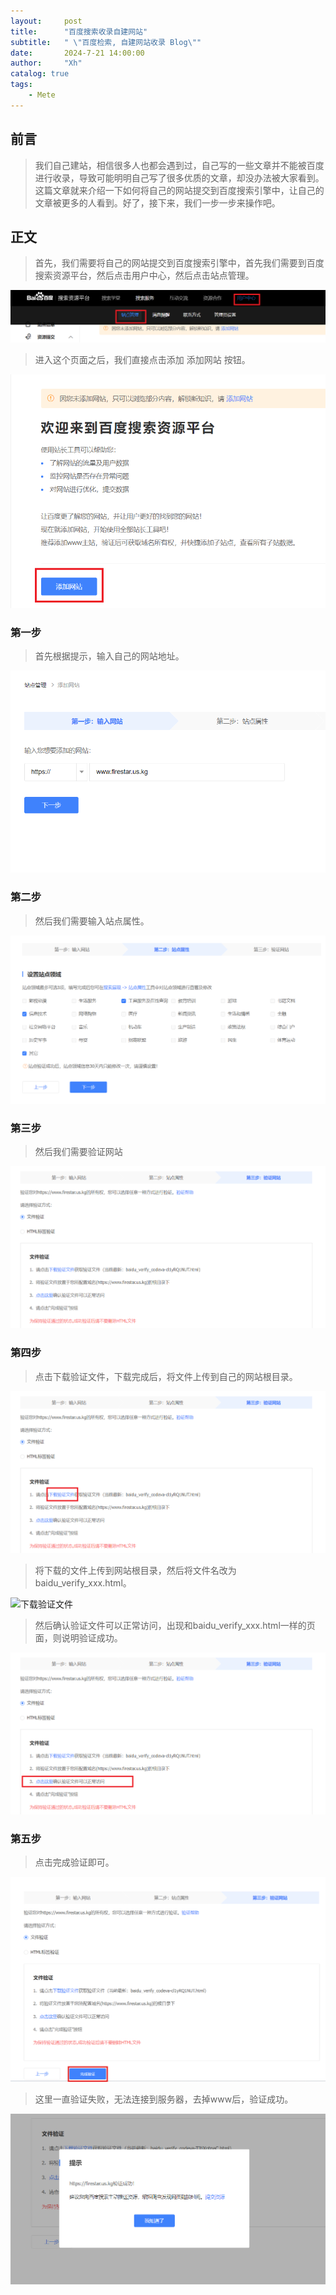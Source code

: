 ```yaml
---
layout:     post
title:      "百度搜索收录自建网站"
subtitle:   " \"百度检索, 自建网站收录 Blog\""
date:       2024-7-21 14:00:00
author:     "Xh"
catalog: true
tags:
    - Mete
---
```


## 前言
>我们自己建站，相信很多人也都会遇到过，自己写的一些文章并不能被百度进行收录，导致可能明明自己写了很多优质的文章，却没办法被大家看到。这篇文章就来介绍一下如何将自己的网站提交到百度搜索引擎中，让自己的文章被更多的人看到。好了，接下来，我们一步一步来操作吧。

## 正文
>首先，我们需要将自己的网站提交到百度搜索引擎中，首先我们需要到百度搜索资源平台，然后点击用户中心，然后点击站点管理。

![站点管理](../img/baidu_search/site_administration.png)

>进入这个页面之后，我们直接点击添加 添加网站 按钮。

![添加网站](../img/baidu_search/Add_site.png)

### 第一步
>首先根据提示，输入自己的网站地址。

![输入地址](../img/baidu_search/enter_address.png)

### 第二步 
>然后我们需要输入站点属性。

![站点属性](../img/baidu_search/Site_attribute.png)

### 第三步
>然后我们需要验证网站

![验证网站](../img/baidu_search/Verify_website.png)

### 第四步
>点击下载验证文件，下载完成后，将文件上传到自己的网站根目录。

![验证网站1](../img/baidu_search/Verify_website1.png)

>将下载的文件上传到网站根目录，然后将文件名改为 baidu_verify_xxx.html。

![下载验证文件](../img/baidu_search/Download_verification_file..png)

>然后确认验证文件可以正常访问，出现和baidu_verify_xxx.html一样的页面，则说明验证成功。

![验证文件](../img/baidu_search/Validation_file.png)

### 第五步
>点击完成验证即可。

![完成验证](../img/baidu_search/Complete_verification.png)

>这里一直验证失败，无法连接到服务器，去掉www后，验证成功。

![](../img/baidu_search/finish.png)